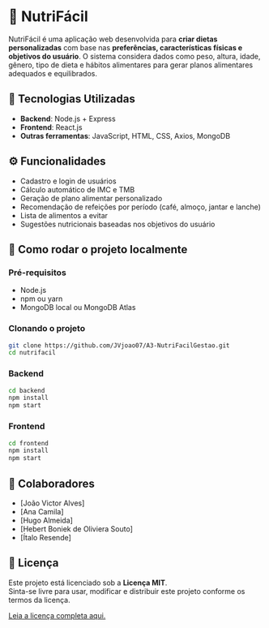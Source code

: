 # 🥗 NutriFácil

NutriFácil é uma aplicação web desenvolvida para **criar dietas personalizadas** com base nas **preferências, características físicas e objetivos do usuário**. O sistema considera dados como peso, altura, idade, gênero, tipo de dieta e hábitos alimentares para gerar planos alimentares adequados e equilibrados.

## 🚀 Tecnologias Utilizadas

- **Backend**: Node.js + Express
- **Frontend**: React.js
- **Outras ferramentas**: JavaScript, HTML, CSS, Axios, MongoDB

## ⚙️ Funcionalidades

- Cadastro e login de usuários
- Cálculo automático de IMC e TMB
- Geração de plano alimentar personalizado
- Recomendação de refeições por período (café, almoço, jantar e lanche)
- Lista de alimentos a evitar
- Sugestões nutricionais baseadas nos objetivos do usuário

## 🧪 Como rodar o projeto localmente

### Pré-requisitos

- Node.js
- npm ou yarn
- MongoDB local ou MongoDB Atlas

### Clonando o projeto

```bash
git clone https://github.com/JVjoao07/A3-NutriFacilGestao.git
cd nutrifacil
```

### Backend

```bash
cd backend
npm install
npm start
```
### Frontend

```bash
cd frontend
npm install
npm start
```

## 👥 Colaboradores

- [João Victor Alves]
- [Ana Camila]
- [Hugo Almeida]
- [Hebert Boniek de Oliviera Souto]
- [Ítalo Resende]

## 📄 Licença

Este projeto está licenciado sob a **Licença MIT**.  
Sinta-se livre para usar, modificar e distribuir este projeto conforme os termos da licença.

[Leia a licença completa aqui.](https://opensource.org/licenses/MIT)
